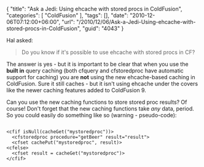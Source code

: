 {
	"title": "Ask a Jedi: Using ehcache with stored procs in ColdFusion",
	"categories": [
		"ColdFusion"
	],
	"tags": [],
	"date": "2010-12-06T07:12:00+06:00",
	"url": "/2010/12/06/Ask-a-Jedi-Using-ehcache-with-stored-procs-in-ColdFusion",
	"guid": "4043"
}

Hal asked:
<p/>
<blockquote>
Do you know if it's possible to use ehcache with stored procs in CF?
</blockquote>
<p/>
<!--more-->
The answer is yes -  but it is important to be clear that when you use the <b>built in</b> query caching (both cfquery and cfstoredproc have automatic support for caching) you are <b>not</b> using the new ehcache-based caching in ColdFusion. Sure it still caches - but it isn't using ehcache under the covers like the newer caching features added to ColdFusion 9.
<p/>
Can you use the new caching functions to store stored proc results? Of course! Don't forget that the new caching functions take <i>any</i> data, period. So you could easily do something like so (warning - pseudo-code):
<p/>
<code>
&lt;cfif isNull(cacheGet("mystoredproc"))&gt;
  &lt;cfstoredproc procedure="getBeer" result="result"&gt;
  &lt;cfset cachePut("mystoredproc", result)&gt;
&lt;cfelse&gt;
  &lt;cfset result = cacheGet("mystoredproc")&gt;
&lt;/cfif&gt;
</code>